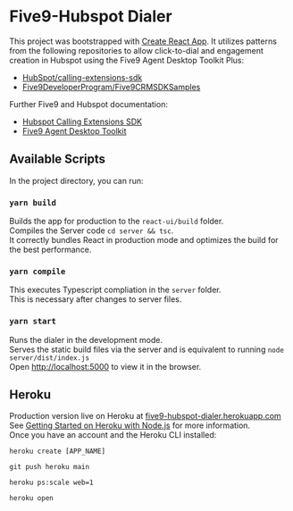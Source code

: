 # Five9-Hubspot Dialer

This project was bootstrapped with [Create React App](https://github.com/facebook/create-react-app). It utilizes patterns from the following repositories to allow click-to-dial and engagement creation in Hubspot using the Five9 Agent Desktop Toolkit Plus:

* [HubSpot/calling-extensions-sdk](https://github.com/HubSpot/calling-extensions-sdk)
* [Five9DeveloperProgram/Five9CRMSDKSamples](https://github.com/Five9DeveloperProgram/Five9CRMSDKSamples)

Further Five9 and Hubspot documentation:

* [Hubspot Calling Extensions SDK](https://developers.hubspot.com/docs/api/crm/extensions/calling-sdk)
* [Five9 Agent Desktop Toolkit](https://app.five9.com/dev/sdk/crm/latest/doc/global.html)

## Available Scripts

In the project directory, you can run:

### `yarn build`

Builds the app for production to the `react-ui/build` folder.\
Compiles the Server code `cd server && tsc`. \
It correctly bundles React in production mode and optimizes the build for the best performance.

### `yarn compile`

This executes Typescript compliation in the `server` folder.\
This is necessary after changes to server files.

### `yarn start`

Runs the dialer in the development mode.\
Serves the static build files via the server and is equivalent to running `node server/dist/index.js` \
Open [http://localhost:5000](http://localhost:5000) to view it in the browser.

## Heroku

Production version live on Heroku at [five9-hubspot-dialer.herokuapp.com](https://five9-hubspot-dialer.herokuapp.com)
See [Getting Started on Heroku with Node.js](https://devcenter.heroku.com/articles/getting-started-with-nodejs) for more information. \
Once you have an account and the Heroku CLI installed:

`heroku create [APP_NAME]`

`git push heroku main`

`heroku ps:scale web=1`

`heroku open`